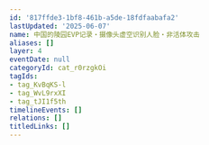 ```yaml
---
id: '817ffde3-1bf8-461b-a5de-18fdfaabafa2'
lastUpdated: '2025-06-07'
name: 中国的陵园EVP记录・摄像头虚空识别人脸・非活体攻击
aliases: []
layer: 4
eventDate: null
categoryId: cat_r0rzgkOi
tagIds:
- tag_KvBqKS-l
- tag_WvL9rxXI
- tag_tJI1f5th
timelineEvents: []
relations: []
titledLinks: []
---
```


